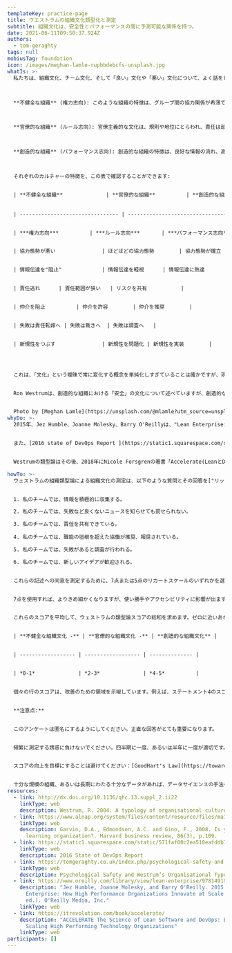 ```yaml
---
templateKey: practice-page
title: ウエストラムの組織文化類型化と測定
subtitle: 組織文化は、安全性とパフォーマンスの間に予測可能な関係を持つ。
date: 2021-06-11T09:50:37.924Z
authors:
  - tom-geraghty
tags: null
mobiusTag: foundation
icon: /images/meghan-lamle-rupbbdebcfs-unsplash.jpg
whatIs: >-
  私たちは、組織文化、チーム文化、そして「良い」文化や「悪い」文化について、よく話をします。また、「文化の変革」についてもよく話題にします。しかし、何かを変えるということは、効果があるかどうかもわからず、変えようとしているものを説明できなければ、難しいことです。Ron Westrumは、論文「A typology of organisational cultures」（2004年）の中で、大多数の組織が該当しうる3つの基礎的な文化の「類型」を説明しています：



  **不健全な組織** (権力志向): このような組織の特徴は、グループ間の協力関係が希薄で、責任のなすりあいの文化があることです。個人的な利益のために情報を隠すことが多くなります。



  **官僚的な組織** (ルール志向): 官僚主義的な文化は、規則や地位にとらわれ、責任は部門ごとに区分けされ、組織全体の使命にはほとんど関心がなくなる傾向があります。



  **創造的な組織** (パフォーマンス志向): 創造的な組織の特徴は、良好な情報の流れ、高い協力と信頼、チーム間のコラボレーション（"bridging"）、そして意識的な探究心です。



  それぞれのカルチャーの特徴を、この表で確認することができます:


  | **不健全な組織**              | **官僚的な組織**          | **創造的な組織**             |
 
 
  | -------------------------------- | -------------------------------- | -------------------------------- |


  | ***権力志向***          | ***ルール志向***       | ***パフォーマンス志向*** |


  | 協力態勢が悪い               | ほどほどの協力態勢        | 協力態勢が確立           |


  | 情報伝達を"阻止"             | 情報伝達を軽視      | 情報伝達に熟達         |


  | 責任逃れ      | 責任範囲が狭い   | リスクを共有           |


  | 仲介を阻止          | 仲介を許容        | 仲介を推奨        |


  | 失敗は責任転嫁へ | 失敗は裁きへ  | 失敗は調査へ   |


  | 新規性をつぶす               | 新規性を問題化 | 新規性を実装        |




  これは、「文化」という曖昧で常に変化する概念を単純化しすぎていることは確かですが、現状や方向性を理解し、改善すべき点を見出すのに非常に有効なモデルです。


  Ron Westrumは、創造的な組織における「安全」の文化について述べていますが、創造的な文化では心理的安全性が高まり、その基本となっていることが容易に理解できます。Amy Edmondsonは、2008年に "Is yours a learning organization? "という論文で「学習する組織」について述べ、同様に、企業がどれだけよく学び、どれだけ巧みに戦略やプロセスを洗練させているかを測定するための評価フレームワークを提案しています。


  Photo by [Meghan Lamle](https://unsplash.com/@mlamle?utm_source=unsplash&utm_medium=referral&utm_content=creditCopyText) on [Unsplash](https://unsplash.com/photos/rUpbBdEBCFs)
whyDo: >-
  2015年、Jez Humble、Joanne Molesky、Barry O'Reillyは、"Lean Enterprise: How High Performance Organizations Innovate at Scale "を執筆し、文化がパフォーマンスにとっていかに重要であるかを強調し、Westrumの類型化モデルについて強調しました。"不健全な組織文化を補うためにコントロールしようとするのではなく、人々が自分の行動の結果に責任を持つような文化を作ることが解決策である"


  また、[2016 state of DevOps Report ](https://static1.squarespace.com/static/571faf00c2ea510eafddb70b/t/576dc18115d5dbd84d95d208/1466810758096/2016+State+of+DevOps+Report.pdf)では、創造的でパフォーマンス志向の文化が、市場シェア、生産性、収益性とともに、ソフトウェアデリバリーのパフォーマンスを向上させることが示されています。


  Westrumの類型論はその後、2018年にNicole Forsgrenの著書「Accelerate(LeanとDevOpsの科学)」に登場し、創造的な文化がソフトウェアデリバリーのパフォーマンス（4つの[Accelerate Metrics](https://openpracticelibrary-ja.netlify.app/blog/accelerate-metrics-software-delivery-performance-measurement/) ）向上や学習のための組織的能力の向上と関連していることを示しています。

howTo: >-
  ウェストラムの組織類型論による組織文化の測定は、以下のような質問とその回答を["リッカート"尺度](https://link-springer-com.manchester.idm.oclc.org/referenceworkentry/10.1007%2F978-0-387-78665-0_6363)で採点する調査によって行われます。


  1. 私のチームでは、情報を積極的に収集する。

  2. 私のチームでは、失敗など良くないニュースを知らせても罰せられない。

  3. 私のチームでは、責任を共有できている。
  
  4. 私のチームでは、職能の垣根を超えた協働が推奨、報奨されている。

  5. 私のチームでは、失敗があると調査が行われる。

  6. 私のチームでは、新しいアイデアが歓迎される。


  これらの記述への同意を測定するために、7点または5点のリカートスケールのいずれかを選択することができます。5段階評価の場合、以下のようになります：  (1) まったく同意できない; (2) 同意できない; (3) どちらとも言えない; (4) 同意できる; (5) 強く同意できる.


  7点を使用すれば、よりきめ細かくなりますが、使い勝手やアクセシビリティに影響が出ます。


  これらのスコアを平均して、ウェストラムの類型論スコアの総和を求めます。ゼロに近いあなたの文化は"不健全な組織文化"、2-3は官僚的な組織文化、そして4-5は創造的な組織文化を示唆します。


  | **不健全な組織文化 -** | **官僚的な組織文化 -** | **創造的な組織文化** |


  | ------------------ | ------------------ | -------------- |


  | *0-1*              | *2-3*              | *4-5*          |


  個々の行のスコアは、改善のための領域を示唆しています。例えば、ステートメント4のスコアが特に低い場合、異なる機能チーム間のコラボレーションを改善するための方法を調査し、採用すること、コミュニケーションやコラボレーションにおいて直面している課題をチームに尋ね、異なるチームの人々が互いに知り合うことができる非公式な集まりやイベントを促進することなどが挙げられます。


  **注意点:**


  このアンケートは匿名にするようにしてください。正直な回答がとても重要になります。


  頻繁に測定する誘惑に負けないでください。四半期に一度、あるいは半年に一度が適切です。


  スコアの向上を目標にすることは避けてください：[GoodHart's Law](https://towardsdatascience.com/unintended-consequences-and-goodharts-law-68d60a94705c)の"測定が目標になるとで、良い測定でなくなる"を意識すること。


  十分な規模の組織、あるいは長期にわたる十分なデータがあれば、データサイエンスの手法を適用して、データの異常値を特定し、特定のチームの特定の懸念事項や、スコアの低下と相関する破壊的な出来事を示すことができるかもしれません。
resources:
  - link: http://dx.doi.org/10.1136/qhc.13.suppl_2.ii22
    linkType: web
    description: Westrum, R. 2004. A typology of organisational cultures
  - link: https://www.alnap.org/system/files/content/resource/files/main/r0803h-pdf-eng.pdf
    linkType: web
    description: Garvin, D.A., Edmondson, A.C. and Gino, F., 2008. Is yours a
      learning organization?. Harvard business review, 86(3), p.109.
  - link: https://static1.squarespace.com/static/571faf00c2ea510eafddb70b/t/576dc18115d5dbd84d95d208/1466810758096/2016+State+of+DevOps+Report.pdf
    linkType: web
    description: 2016 State of DevOps Report
  - link: https://tomgeraghty.co.uk/index.php/psychological-safety-and-organisational-culture/
    linkType: web
    description: Psychological Safety and Westrum’s Organisational Typologies
  - link: https://www.oreilly.com/library/view/lean-enterprise/9781491946527/
    description: "Jez Humble, Joanne Molesky, and Barry O'Reilly. 2015. Lean
      Enterprise: How High Performance Organizations Innovate at Scale (1st.
      ed.). O'Reilly Media, Inc."
    linkType: web
  - link: https://itrevolution.com/book/accelerate/
    description: "ACCELERATE The Science of Lean Software and DevOps: Building and
      Scaling High Performing Technology Organizations"
    linkType: web
participants: []
---
```

